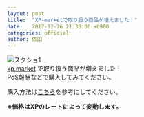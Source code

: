 ```yaml
---
layout: post
title:  "XP-marketで取り扱う商品が増えました！"
date:   2017-12-26 21:30:00 +0900
categories: official
author: 依田
---  
```

![スクショ1]({{site.baseurl}}/images/xp_market/20171226-xpmarket.png)  
[xp.market](https://xp.market/collections/all) で取り扱う商品が増えました！  
PoS報酬などで購入してみてください。  

購入方法は[こちら]({{site.baseurl}}/official/2017/12/19/xp_market.html)を参考にしてください。  

**※価格はXPのレートによって変動します。**  
